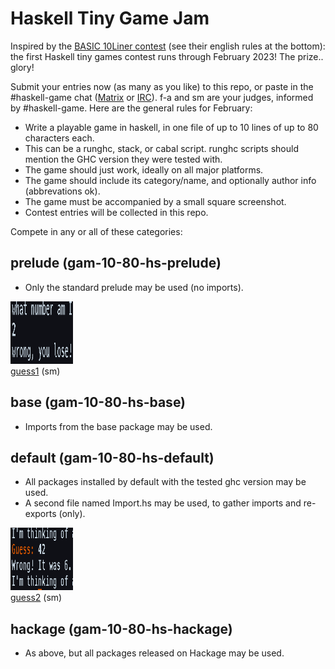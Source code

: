 # Haskell Tiny Game Jam

Inspired by the [BASIC 10Liner contest](https://www.homeputerium.de) (see their english rules at the bottom):
the first Haskell tiny games contest runs through February 2023!
The prize.. glory! <!-- and advancing the Haskell game dev craft -->

[Matrix]: https://matrix.to/#/#haskell-game:matrix.org
[IRC]:    https://web.libera.chat/#haskell-game

Submit your entries now (as many as you like) to this repo,
or paste in the #haskell-game chat ([Matrix] or [IRC]).
f-a and sm are your judges, informed by #haskell-game.
Here are the general rules for February:

- Write a playable game in haskell, in one file of up to 10 lines of up to 80 characters each.
- This can be a runghc, stack, or cabal script. runghc scripts should mention the GHC version they were tested with.
- The game should just work, ideally on all major platforms.
- The game should include its category/name, and optionally author info (abbrevations ok).
- The game must be accompanied by a small square screenshot.
- Contest entries will be collected in this repo.

Compete in any or all of these categories:

## prelude (gam-10-80-hs-prelude)

- Only the standard prelude may be used (no imports).

[<img src="prelude/guess1.png" width=100 height=100><br>guess1](prelude/guess1.hs) (sm)

## base (gam-10-80-hs-base)

- Imports from the base package may be used.

## default (gam-10-80-hs-default)

- All packages installed by default with the tested ghc version may be used.
- A second file named Import.hs may be used, to gather imports and re-exports (only).

[<img src="default/guess2.png" width=100 height=100><br>guess2](default/guess2.hs) (sm)

## hackage (gam-10-80-hs-hackage)

- As above, but all packages released on Hackage may be used.

